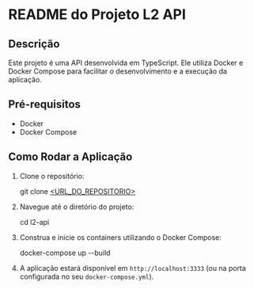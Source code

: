 # README do Projeto L2 API

## Descrição

Este projeto é uma API desenvolvida em TypeScript. Ele utiliza Docker e Docker Compose para facilitar o desenvolvimento e a execução da aplicação.

## Pré-requisitos

- Docker
- Docker Compose

## Como Rodar a Aplicação

1. Clone o repositório:

   git clone [<URL_DO_REPOSITORIO>](https://github.com/lezisilva163/l2-api.git)

2. Navegue até o diretório do projeto:

   cd l2-api

3. Construa e inicie os containers utilizando o Docker Compose:

   docker-compose up --build

4. A aplicação estará disponível em `http://localhost:3333` (ou na porta configurada no seu `docker-compose.yml`).
